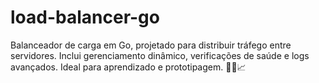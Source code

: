 # load-balancer-go
Balanceador de carga em Go, projetado para distribuir tráfego entre servidores. Inclui gerenciamento dinâmico, verificações de saúde e logs avançados. Ideal para aprendizado e prototipagem. 🚀🔧📈
